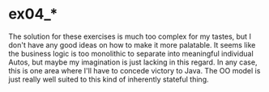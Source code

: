 # ex04\_\*

The solution for these exercises is much too complex for my tastes, but I don't
have any good ideas on how to make it more palatable. It seems like the
business logic is too monolithic to separate into meaningful individual Autos,
but maybe my imagination is just lacking in this regard. In any case, this is
one area where I'll have to concede victory to Java. The OO model is just
really well suited to this kind of inherently stateful thing.
